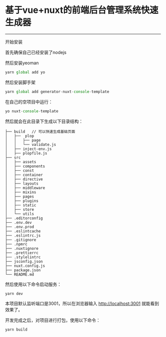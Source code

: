 # 基于vue+nuxt的前端后台管理系统快速生成器

------------

开始安装

首先确保自己已经安装了nodejs

然后安装yeoman

```js
yarn global add yo
```


然后安装脚手架

```js
yarn global add generator-nuxt-console-template
```


在自己的空项目中运行：

```js
yo nuxt-console-template
```

然后就会在此目录下生成以下目录结构：

    ├── build   // 可以快速生成基础页面
    │   ├──  plop    
    │   │   ├── page
    │   │   └── validate.js
    │   ├── inject-env.js
    │   ├── plopfile.js
    ├── src
    │   ├── assets
    │   ├── components
    │   ├── const
    │   ├── container
    │   ├── directive
    │   ├── layouts
    │   ├── middleware
    │   ├── mixins
    │   ├── pages
    │   ├── plugins
    │   ├── static
    │   ├── store
    │   └── utils
    ├── .editorconfig
    ├── .env.dev
    ├── .env.prod
    ├── .eslintcache
    ├── .eslintrc.js
    ├── .gitignore
    ├── .npmrc
    ├── .nuxtignore
    ├── .prettierrc
    ├── .stylelintrc
    ├── jsconfig.json
    ├── nuxt.config.js
    ├── package.json
    └── README.md


然后使用以下命令启动服务：

```js
yarn dev
```
本项目默认监听端口是3001，所以在浏览器输入 [http://localhost:3001](http://localhost:3001) 就能看到效果了。

开发完成之后，对项目进行打包，使用以下命令：
```js
yarn build
```
